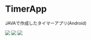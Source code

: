 # TimerApp
JAVAで作成したタイマーアプリ(Android)

<a>
  <img src="https://i.imgur.com/W8jhVDJ.png">
</a>
<a>
  <img src="https://i.imgur.com/3Jn3JiA.png">
</a>
<a>
  <img src="https://i.imgur.com/3Jn3JiA.png">
</a>
